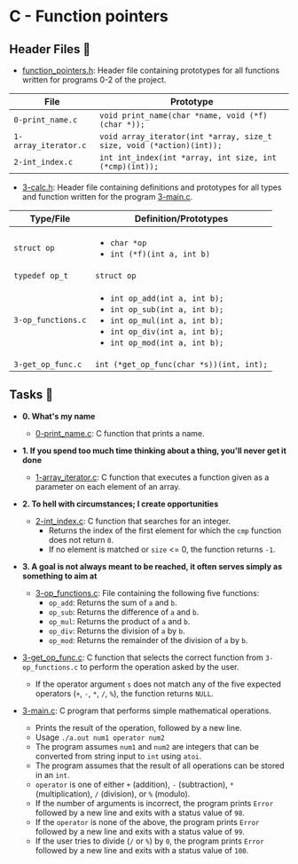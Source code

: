# C - Function pointers

## Header Files :file_folder:

* [function_pointers.h](./function_pointers.h): Header file containing prototypes
for all functions written for programs 0-2 of the project.

| File                 | Prototype                                                            |
| -------------------- | -------------------------------------------------------------------- |
| `0-print_name.c`     | `void print_name(char *name, void (*f)(char *));`                    |
| `1-array_iterator.c` | `void array_iterator(int *array, size_t size, void (*action)(int));` |
| `2-int_index.c`      | `int int_index(int *array, int size, int (*cmp)(int));`              |

* [3-calc.h](./3-calc.h): Header file containing definitions and prototypes for all
types and function written for the program [3-main.c](./3-main.c).

| Type/File          | Definition/Prototypes                                        |
| ------------------ | ------------------------------------------------------------ |
| `struct op`        | <ul><li>`char *op`</li><li>`int (*f)(int a, int b)`</li><ul> |
| `typedef op_t`     | `struct op`                                                  |
| `3-op_functions.c` | <ul><li>`int op_add(int a, int b);`</li><li>`int op_sub(int a, int b);`</li><li>`int op_mul(int a, int b);`</li><li>`int op_div(int a, int b);`</li><li>`int op_mod(int a, int b);`</li></ul>                                            |
| `3-get_op_func.c`  | `int (*get_op_func(char *s))(int, int);`                     |

## Tasks :page_with_curl:

* **0. What's my name**
  * [0-print_name.c](./0-print_name.c): C function that prints a name.

* **1. If you spend too much time thinking about a thing, you'll never get it done**
  * [1-array_iterator.c](./1-array_iterator.c): C function that executes a function given
  as a parameter on each element of an array.

* **2. To hell with circumstances; I create opportunities**
  * [2-int_index.c](./2-int_index.c): C function that searches for an integer.
    * Returns the index of the first element for which the `cmp` function does not return `0`.
    * If no element is matched or `size` <= 0, the function returns `-1`.

* **3. A goal is not always meant to be reached, it often serves simply as something to aim at**
  * [3-op_functions.c](./3-op_functions.c): File containing the following five functions:
    * `op_add`: Returns the sum of `a` and `b`.
    * `op_sub`: Returns the difference of `a` and `b`.
    * `op_mul`: Returns the product of `a` and `b`.
    * `op_div`: Returns the division of `a` by `b`.
    * `op_mod`: Returns the remainder of the division of `a` by `b`.
 * [3-get_op_func.c](./3-get_op_func.c): C function that selects the correct function
  from `3-op_functions.c` to perform the operation asked by the user.
    * If the operator argument `s` does not match any of the five expected operators
    (`+`, `-`, `*`, `/`, `%`), the function returns `NULL`.

  * [3-main.c](./3-main.c): C program that performs simple mathematical operations.
    * Prints the result of the operation, followed by a new line.
    * Usage `./a.out num1 operator num2`
    * The program assumes `num1` and `num2` are integers that can be converted from string
    input to `int` using `atoi`.
    * The program assumes that the result of all operations can be stored in an `int`.
    * `operator` is one of either `+` (addition), `-` (subtraction), `*`
    (multiplication), `/` (division), or `%` (modulo).
    * If the number of arguments is incorrect, the program prints `Error` followed by a new
    line and exits with a status value of `98`.
    * If the `operator` is none of the above, the program prints `Error` followed by
    a new line and exits with a status value of `99`.
    * If the user tries to divide (`/` or `%`) by `0`, the program prints
    `Error` followed by a new line and exits with a status value of `100`.
